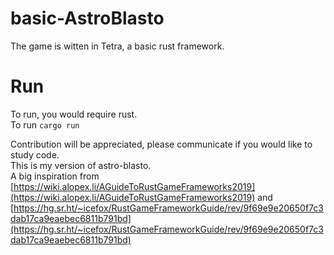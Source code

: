 # basic-AstroBlasto
The game is witten in Tetra, a basic rust framework.   

# Run
To run, you would require rust.   
To run `cargo run`

Contribution will be appreciated, please communicate if you would like to study code.   
This is my version of astro-blasto.   
A big inspiration from [https://wiki.alopex.li/AGuideToRustGameFrameworks2019](https://wiki.alopex.li/AGuideToRustGameFrameworks2019) and [https://hg.sr.ht/~icefox/RustGameFrameworkGuide/rev/9f69e9e20650f7c3dab17ca9eaebec6811b791bd](https://hg.sr.ht/~icefox/RustGameFrameworkGuide/rev/9f69e9e20650f7c3dab17ca9eaebec6811b791bd)   
